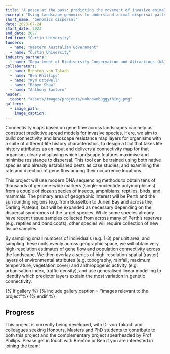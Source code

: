 ```yaml
---
title: "A posse at the pass: predicting the movement of invasive animal species in Western Australia"
excerpt: "Using landscape genomics to understand animal dispersal patterns."
short_name: "Genomics dispersal"
date: 2023-07-24
start_date: 2023
end_date: 2027
led_from: "Curtin University"
funders:
  - name: "Western Australian Government"
  - name: "Curtin University"
industry_partners:
  - name: "Department of Biodiversity Conservation and Attractions (WA)"
collaborators:
  - name: Brenton von Takach
  - name: "Ben Phillips"
  - name: "Kym Ottewell"
  - name: "Robyn Shaw"
  - name: "Anthony Santoro"
header:
  teaser: "assets/images/projects/unknownbuggything.png"
gallery:
  - image_path: 
    image_caption: 
---
```


Connectivity maps based on gene flow across landscapes can help us construct predictive spread models for invasive species. Here, we aim to build connectivity and landscape resistance map layers for organisms with a suite of different life history characteristics, to design a tool that takes life history attributes as an input and delivers a connectivity map for that organism, clearly displaying which landscape features maximise and minimise resistance to dispersal. This tool can be trained using both native species and already established pests as case studies, and examining the rate and direction of gene flow among their occurrence locations.

This project will use modern DNA sequencing methods to obtain tens of thousands of genome-wide markers (single-nucleotide polymorphisms) from a couple of dozen species of insects, amphibians, reptiles, birds, and mammals. The primary area of geographic interest will be Perth and the surrounding regions (e.g. from Busselton to Jurien Bay and across the Darling Plateau), but will be expanded as necessary depending on the dispersal syndromes of the target species. While some species already have recent tissue samples collected from across many of Perth’s reserves (e.g. reptiles and bandicoots), other species will require collection of new tissue samples.

By sampling small numbers of individuals (e.g. 1-3) per unit area, and sampling these units evenly across geographic space, we will obtain very high-resolution estimates of gene flow and population connectivity across the landscape. We then overlay a series of high-resolution spatial (raster) layers of environmental attributes (e.g. topography, rainfall, maximum temperature, vegetation cover) and anthropogenic activity (e.g. urbanisation index, traffic density), and use generalised linear modelling to identify which predictor layers explain the most variation in genetic connectivity.


{% if gallery %}
{% include gallery caption = "images relevant to the project"%}
{% endif %}

## Progress

This project is currently being developed, with Dr von Takach and colleagues seeking Honours, Masters and PhD students to contribute to both this project and the complementary project spearheaded by Prof Phillips. Please get in touch with Brenton or Ben if you are interested in joining the team!